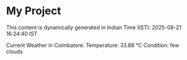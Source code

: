 # My Project

This content is dynamically generated in Indian Time (IST): 2025-08-21 16:24:40 IST


Current Weather in Coimbatore:
Temperature: 33.88 °C
Condition: few clouds
